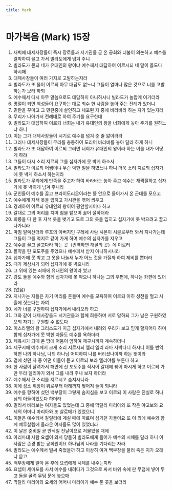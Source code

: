 ```yaml
---
title: Mark
---
```


# 마가복음 (Mark) 15장
1. 새벽에 대제사장들이 즉시 장로들과 서기관들 곧 온 공회와 더불어 의논하고 예수를 결박하여 끌고 가서 빌라도에게 넘겨 주니
1. 빌라도가 묻되 네가 유대인의 왕이냐 예수께서 대답하여 이르시되 네 말이 옳도다 하시매
1. 대제사장들이 여러 가지로 고발하는지라
1. 빌라도가 또 물어 이르되 아무 대답도 없느냐 그들이 얼마나 많은 것으로 너를 고발하는가 보라 하되
1. 예수께서 다시 아무 말씀으로도 대답하지 아니하시니 빌라도가 놀랍게 여기더라
1. 명절이 되면 백성들이 요구하는 대로 죄수 한 사람을 놓아 주는 전례가 있더니
1. 민란을 꾸미고 그 민란중에 살인하고 체포된 자 중에 바라바라 하는 자가 있는지라
1. 무리가 나아가서 전례대로 하여 주기를 요구한대
1. 빌라도가 대답하여 이르되 너희는 내가 유대인의 왕을 너희에게 놓아 주기를 원하느냐 하니
1. 이는 그가 대제사장들이 시기로 예수를 넘겨 준 줄 앎이러라
1. 그러나 대제사장들이 무리를 충동하여 도리어 바라바를 놓아 달라 하게 하니
1. 빌라도가 또 대답하여 이르되 그러면 너희가 유대인의 왕이라 하는 이를 내가 어떻게 하랴
1. 그들이 다시 소리 지르되 그를 십자가에 못 박게 하소서
1. 빌라도가 이르되 어찜이냐 무슨 악한 일을 하였느냐 하니 더욱 소리 지르되 십자가에 못 박게 하소서 하는지라
1. 빌라도가 무리에게 만족을 주고자 하여 바라바는 놓아 주고 예수는 채찍질하고 십자가에 못 박히게 넘겨 주니라
1. 군인들이 예수를 끌고 브라이도리온이라는 뜰 안으로 들어가서 온 군대를 모으고
1. 예수에게 자색 옷을 입히고 가시관을 엮어 씌우고
1. 경례하여 이르되 유대인의 왕이여 평안할지어다 하고
1. 갈대로 그의 머리를 치며 침을 뱉으며 꿇어 절하더라
1. 희롱을 다 한 후 자색 옷을 벗기고 도로 그의 옷을 입히고 십자가에 못 박으려고 끌고 나가니라
1. 마침 알렉산더와 루포의 아버지인 구레네 사람 시몬이 시골로부터 와서 지나가는데 그들이 그를 억지로 같이 가게 하여 예수의 십자가를 지우고
1. 예수를 끌고 골고다라 하는 곳（번역하면 해골의 곳）에 이르러
1. 몰약을 탄 포도주를 주었으나 예수께서 받지 아니하시니라
1. 십자가에 못 박고 그 옷을 나눌새 누가 어느 것을 가질까 하여 제비를 뽑더라
1. 때가 제삼시가 되어 십자가에 못 박으니라
1. 그 위에 있는 죄패에 유대인의 왕이라 썼고
1. 강도 둘을 예수와 함께 십자가에 못 박으니 하나는 그의 우편에, 하나는 좌편에 있더라
1. (없음)
1. 지나가는 자들은 자기 머리를 흔들며 예수를 모욕하여 이르되 아하 성전을 헐고 사흘에 짓는다는 자여
1. 네가 너를 구원하여 십자가에서 내려오라 하고
1. 그와 같이 대제사장들도 서기관들과 함께 희롱하며 서로 말하되 그가 남은 구원하였으되 자기는 구원할 수 없도다
1. 이스라엘의 왕 그리스도가 지금 십자가에서 내려와 우리가 보고 믿게 할지어다 하며 함께 십자가에 못 박힌 자들도 예수를 욕하더라
1. 제육시가 되매 온 땅에 어둠이 임하여 제구시까지 계속하더니
1. 제구시에 예수께서 크게 소리 지르시되 엘리 엘리 라마 사박다니 하시니 이를 번역하면 나의 하나님, 나의 하나님 어찌하여 나를 버리셨나이까 하는 뜻이라
1. 곁에 섰던 자 중 어떤 이들이 듣고 이르되 보라 엘리야를 부른다 하고
1. 한 사람이 달려가서 해면에 신 포도주를 적시어 갈대에 꿰어 마시게 하고 이르되 가만 두라 엘리야가 와서 그를 내려 주나 보자 하더라
1. 예수께서 큰 소리를 지르시고 숨지시니라
1. 이에 성소 휘장이 위로부터 아래까지 찢어져 둘이 되니라
1. 예수를 향하여 섰던 백부장이 그렇게 숨지심을 보고 이르되 이 사람은 진실로 하나님의 아들이었도다 하더라
1. 멀리서 바라보는 여자들도 있었는데 그 중에 막달라 마리아와 또 작은 야고보와 요세의 어머니 마리아와 또 살로메가 있었으니
1. 이들은 예수께서 갈릴리에 계실 때에 따르며 섬기던 자들이요 또 이 외에 예수와 함께 예루살렘에 올라온 여자들도 많이 있었더라
1. 이 날은 준비일 곧 안식일 전날이므로 저물었을 때에
1. 아리마대 사람 요셉이 와서 당돌히 빌라도에게 들어가 예수의 시체를 달라 하니 이 사람은 존경 받는 공회원이요 하나님의 나라를 기다리는 자라
1. 빌라도는 예수께서 벌써 죽었을까 하고 이상히 여겨 백부장을 불러 죽은 지가 오래냐 묻고
1. 백부장에게 알아 본 후에 요셉에게 시체를 내주는지라
1. 요셉이 세마포를 사서 예수를 내려다가 그것으로 싸서 바위 속에 판 무덤에 넣어 두고 돌을 굴려 무덤 문에 놓으매
1. 막달라 마리아와 요세의 어머니 마리아가 예수 둔 곳을 보더라